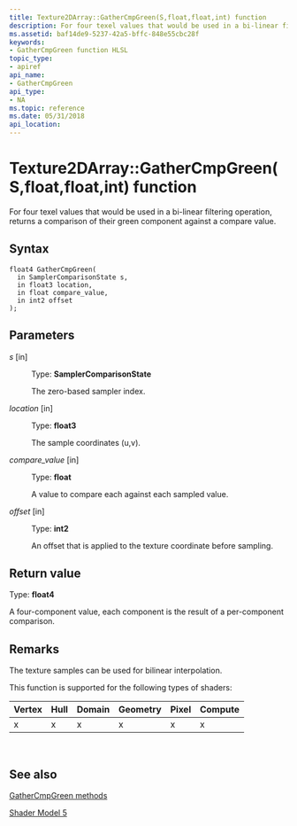 ```yaml
---
title: Texture2DArray::GatherCmpGreen(S,float,float,int) function
description: For four texel values that would be used in a bi-linear filtering operation, returns a comparison of their green component against a compare value.
ms.assetid: baf14de9-5237-42a5-bffc-848e55cbc28f
keywords:
- GatherCmpGreen function HLSL
topic_type:
- apiref
api_name:
- GatherCmpGreen
api_type:
- NA
ms.topic: reference
ms.date: 05/31/2018
api_location: 
---
```


# Texture2DArray::GatherCmpGreen(S,float,float,int) function

For four texel values that would be used in a bi-linear filtering operation, returns a comparison of their green component against a compare value.

## Syntax

``` syntax
float4 GatherCmpGreen(
  in SamplerComparisonState s,
  in float3 location,
  in float compare_value,
  in int2 offset
);
```

## Parameters

<dl> <dt>

*s* \[in\]
</dt> <dd>

Type: **SamplerComparisonState**

The zero-based sampler index.

</dd> <dt>

*location* \[in\]
</dt> <dd>

Type: **float3**

The sample coordinates (u,v).

</dd> <dt>

*compare\_value* \[in\]
</dt> <dd>

Type: **float**

A value to compare each against each sampled value.

</dd> <dt>

*offset* \[in\]
</dt> <dd>

Type: **int2**

An offset that is applied to the texture coordinate before sampling.

</dd> </dl>

## Return value

Type: **float4**

A four-component value, each component is the result of a per-component comparison.

## Remarks

The texture samples can be used for bilinear interpolation.

This function is supported for the following types of shaders:



| Vertex | Hull | Domain | Geometry | Pixel | Compute |
|--------|------|--------|----------|-------|---------|
| x      | x    | x      | x        | x     | x       |



 

## See also

<dl> <dt>

[GatherCmpGreen methods](texture2darray-gathercmpgreen.md)
</dt> <dt>

[Shader Model 5](d3d11-graphics-reference-sm5.md)
</dt> </dl>

 

 




